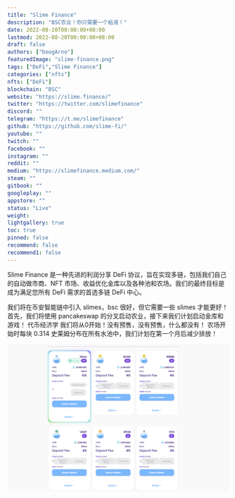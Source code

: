 ```yaml
---
title: "Slime Finance"
description: "BSC农业！你只需要一个粘液！"
date: 2022-08-20T00:00:00+08:00
lastmod: 2022-08-20T00:00:00+08:00
draft: false
authors: ["boogArno"]
featuredImage: "slime-finance.png"
tags: ["DeFi","Slime Finance"]
categories: ["nfts"]
nfts: ["DeFi"]
blockchain: "BSC"
website: "https://slime.finance/"
twitter: "https://twitter.com/slimefinance"
discord: ""
telegram: "https://t.me/slimefinance"
github: "https://github.com/slime-fi/"
youtube: ""
twitch: ""
facebook: ""
instagram: ""
reddit: ""
medium: "https://slimefinance.medium.com/"
steam: ""
gitbook: ""
googleplay: ""
appstore: ""
status: "Live"
weight: 
lightgallery: true
toc: true
pinned: false
recommend: false
recommend1: false
---
```

Slime Finance 是一种先进的利润分享 DeFi 协议，旨在实现多链，包括我们自己的自动做市商、NFT 市场、收益优化金库以及各种池和农场。我们的最终目标是成为满足您所有 DeFi 需求的首选多链 DeFi 中心。

我们将在币安智能链中引入 slimes，bsc 很好，但它需要一些 slimes 才能更好！
首先，我们将使用 pancakeswap 的分叉启动农业，接下来我们计划启动金库和游戏！
代币经济学
我们将从0开始！没有预售，没有预售，什么都没有！
农场开始时每块 0.314 史莱姆分布在所有水池中，我们计划在第一个月后减少排放！

![slimefinance-dapp-defi-bsc-image2_95a6b08b351cd4415900190a19281071](slimefinance-dapp-defi-bsc-image2_95a6b08b351cd4415900190a19281071.png)